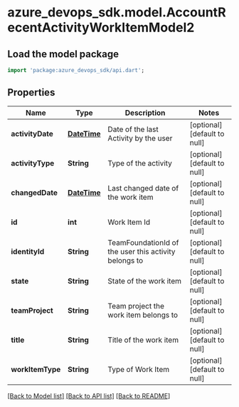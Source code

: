 # azure_devops_sdk.model.AccountRecentActivityWorkItemModel2

## Load the model package
```dart
import 'package:azure_devops_sdk/api.dart';
```

## Properties
Name | Type | Description | Notes
------------ | ------------- | ------------- | -------------
**activityDate** | [**DateTime**](DateTime.md) | Date of the last Activity by the user | [optional] [default to null]
**activityType** | **String** | Type of the activity | [optional] [default to null]
**changedDate** | [**DateTime**](DateTime.md) | Last changed date of the work item | [optional] [default to null]
**id** | **int** | Work Item Id | [optional] [default to null]
**identityId** | **String** | TeamFoundationId of the user this activity belongs to | [optional] [default to null]
**state** | **String** | State of the work item | [optional] [default to null]
**teamProject** | **String** | Team project the work item belongs to | [optional] [default to null]
**title** | **String** | Title of the work item | [optional] [default to null]
**workItemType** | **String** | Type of Work Item | [optional] [default to null]

[[Back to Model list]](../README.md#documentation-for-models) [[Back to API list]](../README.md#documentation-for-api-endpoints) [[Back to README]](../README.md)


